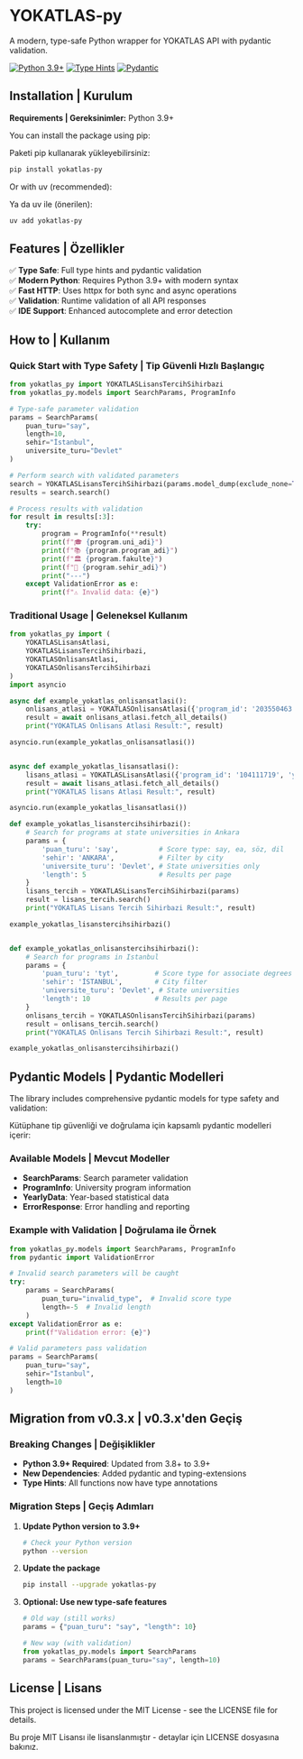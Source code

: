 
# YOKATLAS-py

A modern, type-safe Python wrapper for YOKATLAS API with pydantic validation.

[![Python 3.9+](https://img.shields.io/badge/python-3.9+-blue.svg)](https://www.python.org/downloads/)
[![Type Hints](https://img.shields.io/badge/type%20hints-yes-brightgreen.svg)](https://docs.python.org/3/library/typing.html)
[![Pydantic](https://img.shields.io/badge/pydantic-2.11+-orange.svg)](https://pydantic.dev)


## Installation | Kurulum

**Requirements | Gereksinimler:** Python 3.9+

You can install the package using pip:

Paketi pip kullanarak yükleyebilirsiniz:

```sh
pip install yokatlas-py
```

Or with uv (recommended):

Ya da uv ile (önerilen):

```sh
uv add yokatlas-py
```

## Features | Özellikler

✅ **Type Safe**: Full type hints and pydantic validation  
✅ **Modern Python**: Requires Python 3.9+ with modern syntax  
✅ **Fast HTTP**: Uses httpx for both sync and async operations  
✅ **Validation**: Runtime validation of all API responses  
✅ **IDE Support**: Enhanced autocomplete and error detection  

## How to | Kullanım

### Quick Start with Type Safety | Tip Güvenli Hızlı Başlangıç

```python
from yokatlas_py import YOKATLASLisansTercihSihirbazi
from yokatlas_py.models import SearchParams, ProgramInfo

# Type-safe parameter validation
params = SearchParams(
    puan_turu="say",
    length=10,
    sehir="İstanbul",
    universite_turu="Devlet"
)

# Perform search with validated parameters
search = YOKATLASLisansTercihSihirbazi(params.model_dump(exclude_none=True))
results = search.search()

# Process results with validation
for result in results[:3]:
    try:
        program = ProgramInfo(**result)
        print(f"🎓 {program.uni_adi}")
        print(f"📚 {program.program_adi}")
        print(f"🏛️ {program.fakulte}")
        print(f"📍 {program.sehir_adi}")
        print("---")
    except ValidationError as e:
        print(f"⚠️ Invalid data: {e}")
```

### Traditional Usage | Geleneksel Kullanım

```python
from yokatlas_py import (
    YOKATLASLisansAtlasi,
    YOKATLASLisansTercihSihirbazi,
    YOKATLASOnlisansAtlasi,
    YOKATLASOnlisansTercihSihirbazi
)
import asyncio

async def example_yokatlas_onlisansatlasi():
    onlisans_atlasi = YOKATLASOnlisansAtlasi({'program_id': '203550463', 'year': 2024})
    result = await onlisans_atlasi.fetch_all_details()
    print("YOKATLAS Onlisans Atlasi Result:", result)

asyncio.run(example_yokatlas_onlisansatlasi())


async def example_yokatlas_lisansatlasi():
    lisans_atlasi = YOKATLASLisansAtlasi({'program_id': '104111719', 'year': 2024})
    result = await lisans_atlasi.fetch_all_details()
    print("YOKATLAS lisans Atlasi Result:", result)

asyncio.run(example_yokatlas_lisansatlasi())

def example_yokatlas_lisanstercihsihirbazi():
    # Search for programs at state universities in Ankara
    params = {
        'puan_turu': 'say',          # Score type: say, ea, söz, dil
        'sehir': 'ANKARA',           # Filter by city
        'universite_turu': 'Devlet', # State universities only
        'length': 5                  # Results per page
    }
    lisans_tercih = YOKATLASLisansTercihSihirbazi(params)
    result = lisans_tercih.search()
    print("YOKATLAS Lisans Tercih Sihirbazi Result:", result)

example_yokatlas_lisanstercihsihirbazi()


def example_yokatlas_onlisanstercihsihirbazi():
    # Search for programs in Istanbul
    params = {
        'puan_turu': 'tyt',         # Score type for associate degrees
        'sehir': 'İSTANBUL',        # City filter
        'universite_turu': 'Devlet', # State universities
        'length': 10                # Results per page
    }
    onlisans_tercih = YOKATLASOnlisansTercihSihirbazi(params)
    result = onlisans_tercih.search()
    print("YOKATLAS Onlisans Tercih Sihirbazi Result:", result)

example_yokatlas_onlisanstercihsihirbazi()
```

## Pydantic Models | Pydantic Modelleri

The library includes comprehensive pydantic models for type safety and validation:

Kütüphane tip güvenliği ve doğrulama için kapsamlı pydantic modelleri içerir:

### Available Models | Mevcut Modeller

- **SearchParams**: Search parameter validation
- **ProgramInfo**: University program information  
- **YearlyData**: Year-based statistical data
- **ErrorResponse**: Error handling and reporting

### Example with Validation | Doğrulama ile Örnek

```python
from yokatlas_py.models import SearchParams, ProgramInfo
from pydantic import ValidationError

# Invalid search parameters will be caught
try:
    params = SearchParams(
        puan_turu="invalid_type",  # Invalid score type
        length=-5  # Invalid length
    )
except ValidationError as e:
    print(f"Validation error: {e}")

# Valid parameters pass validation
params = SearchParams(
    puan_turu="say",
    sehir="İstanbul", 
    length=10
)
```

## Migration from v0.3.x | v0.3.x'den Geçiş

### Breaking Changes | Değişiklikler

- **Python 3.9+ Required**: Updated from 3.8+ to 3.9+
- **New Dependencies**: Added pydantic and typing-extensions
- **Type Hints**: All functions now have type annotations

### Migration Steps | Geçiş Adımları

1. **Update Python version to 3.9+**
   ```bash
   # Check your Python version
   python --version
   ```

2. **Update the package**
   ```bash
   pip install --upgrade yokatlas-py
   ```

3. **Optional: Use new type-safe features**
   ```python
   # Old way (still works)
   params = {"puan_turu": "say", "length": 10}
   
   # New way (with validation)
   from yokatlas_py.models import SearchParams
   params = SearchParams(puan_turu="say", length=10)
   ```

## License | Lisans

This project is licensed under the MIT License - see the LICENSE file for details.

Bu proje MIT Lisansı ile lisanslanmıştır - detaylar için LICENSE dosyasına bakınız.
